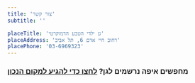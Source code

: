 ```yaml
---
title: 'צור קשר'
subtitle: ''

placeTitle: 'גן ילדי הטבע הדמוקרטי'
placeAddress: 'רחוב חיי אדם 6, תל אביב'
placePhone: '03-6969323'
---
```


### מחפשים איפה נרשמים לגן? [לחצו כדי להגיע למקום הנכון](/signup)
